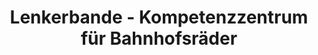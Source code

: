 ---
title: "Lenkerbande - Kompetenzzentrum für Bahnhofsräder"
url: /wien/lenkerbande-kompetenzzentrum-fuer-bahnhofsraeder/
shop: Fahrrad
---